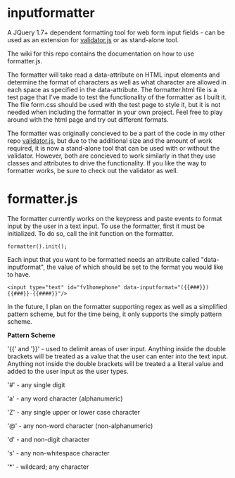 inputformatter
==============

A JQuery 1.7+ dependent formatting tool for web form input fields - can be used as an extension for [validator.js](https://github.com/mosbymc/validator) or as stand-alone tool.

The wiki for this repo contains the documentation on how to use formatter.js.

The formatter will take read a data-attribute on HTML input elements and determine the format of characters as well as what character are allowed in each space as specified in the data-attribute. The formatter.html file is a test page that I've made to test the functionality of the formatter as I built it. The file form.css should be used with the test page to style it, but it is not needed when including the formatter in your own project. Feel free to play around with the html page and try out different formats.

The formatter was originally concieved to be a part of the code in my other repo [validator.js](https://github.com/mosbymc/validator), but due to the additional size and the amount of work required, it is now a stand-alone tool that can be used with or without the validator. However, both are concieved to work similarly in that they use classes and attributes to drive the functionality. If you like the way to formatter works, be sure to check out the validator as well.


# **formatter.js**


The formatter currently works on the keypress and paste events to format input by the user in a text input. To use the formatter, first it must be initialized. To do so, call the init function on the formatter.

    formatter().init();

Each input that you want to be formatted needs an attribute called "data-inputformat", the value of which should be set to the format you would like to have. 

    <input type="text" id="fv1homephone" data-inputformat="({{###}}) {{###}}-{{####}}"/>

In the future, I plan on the formatter supporting regex as well as a simplified pattern scheme, but for the time being, it only supports the simply pattern scheme.

**Pattern Scheme**

'{{' and '}}' - used to delimit areas of user input. Anything inside the double brackets will be treated as a value that the user can enter into the text input. Anything not inside the double brackets will be treated a a literal value and added to the user input as the user types.

'#' - any single digit

'a' - any word character (alphanumeric)

'Z' - any single upper or lower case character

'@' - any non-word character (non-alphanumeric)

'd' - and non-digit character

's' - any non-whitespace character

'*' - wildcard; any character
